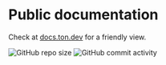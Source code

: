 # Public documentation
Check at [docs.ton.dev](docs.ton.dev) for a friendly view.

<img alt="GitHub repo size" src="https://img.shields.io/github/repo-size/tonlabs/public_documentation">&nbsp;<img alt="GitHub commit activity" src="https://img.shields.io/github/commit-activity/m/tonlabs/public_documentation">
